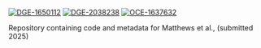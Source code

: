 [![DGE-1650112](https://img.shields.io/badge/NSF-1948162-blue.svg)](https://www.nsf.gov/awardsearch/showAward?AWD_ID=1650112) 
[![DGE-2038238](https://img.shields.io/badge/NSF-1041068-blue.svg)](https://www.nsf.gov/awardsearch/showAward?AWD_ID=2038238)
[![OCE-1637632](https://img.shields.io/badge/NSF-1637632-blue.svg)](https://www.nsf.gov/awardsearch/showAward?AWD_ID=1637632)

Repository containing code and metadata for Matthews et al., (submitted 2025) 
